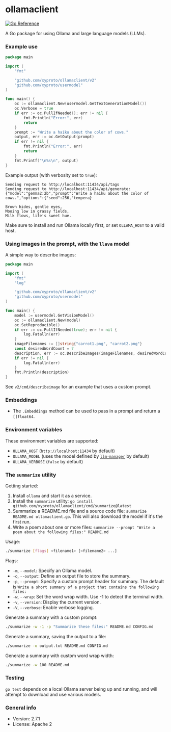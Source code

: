 # ollamaclient

[![Go Reference](https://pkg.go.dev/badge/github.com/xyproto/ollamaclient.svg)](https://pkg.go.dev/github.com/xyproto/ollamaclient/v2)

A Go package for using Ollama and large language models (LLMs).

### Example use

```go
package main

import (
    "fmt"

    "github.com/xyproto/ollamaclient/v2"
    "github.com/xyproto/usermodel"
)

func main() {
    oc := ollamaclient.New(usermodel.GetTextGenerationModel())
    oc.Verbose = true
    if err := oc.PullIfNeeded(); err != nil {
        fmt.Println("Error:", err)
        return
    }
    prompt := "Write a haiku about the color of cows."
    output, err := oc.GetOutput(prompt)
    if err != nil {
        fmt.Println("Error:", err)
        return
    }
    fmt.Printf("\n%s\n", output)
}
```

Example output (with verbosity set to `true`):

```
Sending request to http://localhost:11434/api/tags
Sending request to http://localhost:11434/api/generate: {"model":"gemma2:2b","prompt":"Write a haiku about the color of cows.","options":{"seed":256,"tempera}

Brown hides, gentle eyes,
Mooing low in grassy fields,
Milk flows, life's sweet hue.
```

Make sure to install and run Ollama locally first, or set `OLLAMA_HOST` to a valid host.

### Using images in the prompt, with the `llava` model

A simple way to describe images:

```go
package main

import (
    "fmt"
    "log"

    "github.com/xyproto/ollamaclient/v2"
    "github.com/xyproto/usermodel"
)

func main() {
    model := usermodel.GetVisionModel()
    oc := ollamaclient.New(model)
    oc.SetReproducible()
    if err := oc.PullIfNeeded(true); err != nil {
        log.Fatalln(err)
    }
    imageFilenames := []string{"carrot1.png", "carrot2.png"}
    const desiredWordCount = 7
    description, err := oc.DescribeImages(imageFilenames, desiredWordCount)
    if err != nil {
        log.Fatalln(err)
    }
    fmt.Println(description)
}
```

See `v2/cmd/describeimage` for an example that uses a custom prompt.

### Embeddings

* The `.Embeddings` method can be used to pass in a prompt and return a `[]float64`.

### Environment variables

These environment variables are supported:

* `OLLAMA_HOST` (`http://localhost:11434` by default)
* `OLLAMA_MODEL` (uses the model defined by [`llm-manager`](https://github.com/xyproto/llm-manager) by default)
* `OLLAMA_VERBOSE` (`false` by default)

### The `summarize` utility

Getting started:

1. Install `ollama` and start it as a service.
2. Install the `summarize` utility: `go install github.com/xyproto/ollamaclient/cmd/summarize@latest`
3. Summarize a README.md file and a source code file: `summarize README.md ollamaclient.go`. This will also download the model if it's the first run.
4. Write a poem about one or more files: `summarize --prompt "Write a poem about the following files:" README.md`

Usage:

```bash
./summarize [flags] <filename1> [<filename2> ...]
```

Flags:

- `-m`, `--model`: Specify an Ollama model.
- `-o`, `--output`: Define an output file to store the summary.
- `-p`, `--prompt`: Specify a custom prompt header for summary. The default is `Write a short summary of a project that contains the following files:`
- `-w`, `--wrap`: Set the word wrap width. Use -1 to detect the terminal width.
- `-v`, `--version`: Display the current version.
- `-V`, `--verbose`: Enable verbose logging.

Generate a summary with a custom prompt:

```bash
./summarize -w -1 -p "Summarize these files:" README.md CONFIG.md
```

Generate a summary, saving the output to a file:

```bash
./summarize -o output.txt README.md CONFIG.md
```

Generate a summary with custom word wrap width:

```bash
./summarize -w 100 README.md
```

### Testing

`go test` depends on a local Ollama server being up and running, and will attempt to download and use various models.

### General info

* Version: 2.7.1
* License: Apache 2
